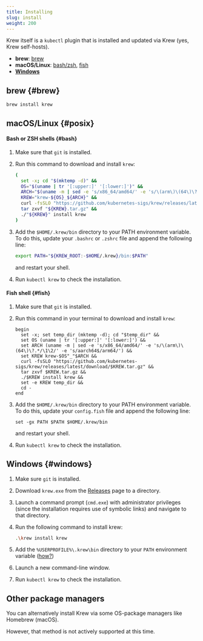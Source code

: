 ```yaml
---
title: Installing
slug: install
weight: 200
---
```


Krew itself is a `kubectl` plugin that is installed and updated via Krew (yes,
Krew self-hosts).

- **brew**: [brew](#brew)
- **macOS/Linux**: [bash/zsh](#bash), [fish](#fish)
- **[Windows](#windows)**

## brew {#brew}

```
brew install krew
```

## macOS/Linux {#posix}

#### Bash or ZSH shells {#bash}

1. Make sure that `git` is installed.
1. Run this command to download and install `krew`:

    ```sh
    (
      set -x; cd "$(mktemp -d)" &&
      OS="$(uname | tr '[:upper:]' '[:lower:]')" &&
      ARCH="$(uname -m | sed -e 's/x86_64/amd64/' -e 's/\(arm\)\(64\)\?.*/\1\2/' -e 's/aarch64$/arm64/')" &&
      KREW="krew-${OS}_${ARCH}" &&
      curl -fsSLO "https://github.com/kubernetes-sigs/krew/releases/latest/download/${KREW}.tar.gz" &&
      tar zxvf "${KREW}.tar.gz" &&
      ./"${KREW}" install krew
    )
    ```

1. Add the `$HOME/.krew/bin` directory to your PATH environment variable. To do
   this, update your `.bashrc` or `.zshrc` file and append the following line:

     ```sh
     export PATH="${KREW_ROOT:-$HOME/.krew}/bin:$PATH"
     ```

   and restart your shell.

1. Run `kubectl krew` to check the installation.

#### Fish shell {#fish}

1. Make sure that `git` is installed.
1. Run this command in your terminal to download and install `krew`:

    ```fish
    begin
      set -x; set temp_dir (mktemp -d); cd "$temp_dir" &&
      set OS (uname | tr '[:upper:]' '[:lower:]') &&
      set ARCH (uname -m | sed -e 's/x86_64/amd64/' -e 's/\(arm\)\(64\)\?.*/\1\2/' -e 's/aarch64$/arm64/') &&
      set KREW krew-$OS"_"$ARCH &&
      curl -fsSLO "https://github.com/kubernetes-sigs/krew/releases/latest/download/$KREW.tar.gz" &&
      tar zxvf $KREW.tar.gz &&
      ./$KREW install krew &&
      set -e KREW temp_dir &&
      cd -
    end
    ```

1. Add the `$HOME/.krew/bin` directory to your PATH environment variable. To do
   this, update your `config.fish` file and append the following line:

     ```fish
     set -gx PATH $PATH $HOME/.krew/bin
     ```

   and restart your shell.

1. Run `kubectl krew` to check the installation.

## Windows {#windows}

1. Make sure `git` is installed.
1. Download `krew.exe` from the [Releases][releases] page to a directory.
1. Launch a command prompt (`cmd.exe`) with administrator privileges (since the installation requires use of symbolic links) and navigate to that directory.
1. Run the following command to install krew:

    ```sh
    .\krew install krew
    ```

1. Add the `%USERPROFILE%\.krew\bin` directory to your `PATH` environment variable
   ([how?](https://java.com/en/download/help/path.xml))

1. Launch a new command-line window.
1. Run `kubectl krew` to check the installation.

[releases]: https://github.com/kubernetes-sigs/krew/releases

## Other package managers

You can alternatively install Krew via some OS-package managers like Homebrew
(macOS).

However, that method is not actively supported at this time.
